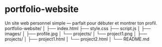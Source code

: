 # portfolio-website
Un site web personnel simple — parfait pour débuter et montrer ton profil.
portfolio-website/
│
├── index.html
├── style.css
├── script.js
│
├── images/
│   ├── profile.jpg
│   └── projects/
│       └── project1.png
│
├── projects/
│   ├── project1.html
│   └── project2.html
│
└── README.md
